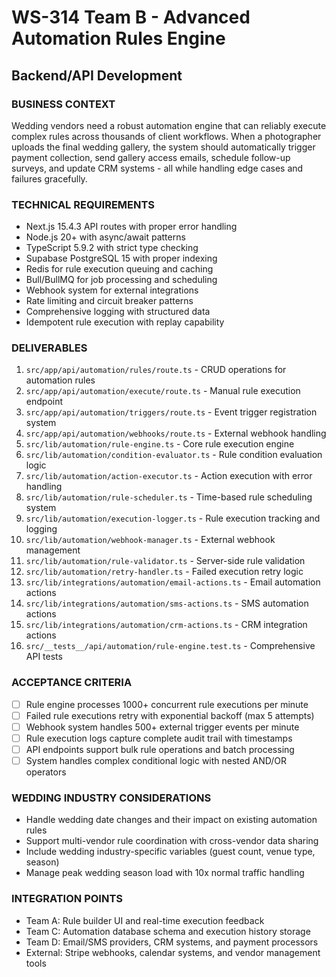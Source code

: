 # WS-314 Team B - Advanced Automation Rules Engine
## Backend/API Development

### BUSINESS CONTEXT
Wedding vendors need a robust automation engine that can reliably execute complex rules across thousands of client workflows. When a photographer uploads the final wedding gallery, the system should automatically trigger payment collection, send gallery access emails, schedule follow-up surveys, and update CRM systems - all while handling edge cases and failures gracefully.

### TECHNICAL REQUIREMENTS
- Next.js 15.4.3 API routes with proper error handling
- Node.js 20+ with async/await patterns
- TypeScript 5.9.2 with strict type checking
- Supabase PostgreSQL 15 with proper indexing
- Redis for rule execution queuing and caching
- Bull/BullMQ for job processing and scheduling
- Webhook system for external integrations
- Rate limiting and circuit breaker patterns
- Comprehensive logging with structured data
- Idempotent rule execution with replay capability

### DELIVERABLES
1. `src/app/api/automation/rules/route.ts` - CRUD operations for automation rules
2. `src/app/api/automation/execute/route.ts` - Manual rule execution endpoint
3. `src/app/api/automation/triggers/route.ts` - Event trigger registration system
4. `src/app/api/automation/webhooks/route.ts` - External webhook handling
5. `src/lib/automation/rule-engine.ts` - Core rule execution engine
6. `src/lib/automation/condition-evaluator.ts` - Rule condition evaluation logic
7. `src/lib/automation/action-executor.ts` - Action execution with error handling
8. `src/lib/automation/rule-scheduler.ts` - Time-based rule scheduling system
9. `src/lib/automation/execution-logger.ts` - Rule execution tracking and logging
10. `src/lib/automation/webhook-manager.ts` - External webhook management
11. `src/lib/automation/rule-validator.ts` - Server-side rule validation
12. `src/lib/automation/retry-handler.ts` - Failed execution retry logic
13. `src/lib/integrations/automation/email-actions.ts` - Email automation actions
14. `src/lib/integrations/automation/sms-actions.ts` - SMS automation actions
15. `src/lib/integrations/automation/crm-actions.ts` - CRM integration actions
16. `src/__tests__/api/automation/rule-engine.test.ts` - Comprehensive API tests

### ACCEPTANCE CRITERIA
- [ ] Rule engine processes 1000+ concurrent rule executions per minute
- [ ] Failed rule executions retry with exponential backoff (max 5 attempts)
- [ ] Webhook system handles 500+ external trigger events per minute
- [ ] Rule execution logs capture complete audit trail with timestamps
- [ ] API endpoints support bulk rule operations and batch processing
- [ ] System handles complex conditional logic with nested AND/OR operators

### WEDDING INDUSTRY CONSIDERATIONS
- Handle wedding date changes and their impact on existing automation rules
- Support multi-vendor rule coordination with cross-vendor data sharing
- Include wedding industry-specific variables (guest count, venue type, season)
- Manage peak wedding season load with 10x normal traffic handling

### INTEGRATION POINTS
- Team A: Rule builder UI and real-time execution feedback
- Team C: Automation database schema and execution history storage
- Team D: Email/SMS providers, CRM systems, and payment processors
- External: Stripe webhooks, calendar systems, and vendor management tools